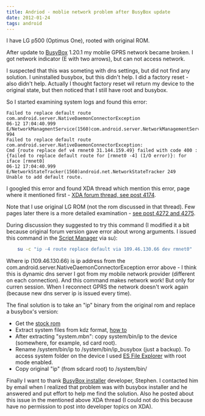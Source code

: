 ```yaml
---
title: Andriod - moblie network problem after BusyBox update
date: 2012-01-24
tags: android
---
```


I have LG p500 (Optimus One), rooted with original ROM.

After update to [BusyBox](https://play.google.com/store/apps/details?id=stericson.busybox) 1.20.1 my moblie GPRS network became broken. I got network indicator (E with two arrows), but can not access network.

I suspected that this was someting with dns settings, but did not find any solution. I uninstalled busybox, but this didn't help. I did a factory reset - also didn't help. Actually I thought factory reset wil return my device to the original state, but then noticed that I still have root and busybox.

<!-- more -->
So I started examining system logs and found this error:

    Failed to replace default route com.android.server.NativeDaemonConnectorException
    06-12 17:04:40.999 E/NetworkManagmentService(1560)com.android.server.NetworkManagementService 994
    Failed to replace default route com.android.server.NativeDaemonConnectorException:
    Cmd {route replace def v4 rmnet0 31.144.159.49} failed with code 400 : {failed to replace default route for [rmnet0 -4] (I/O error)}: for iface [rmnet0]
    06-12 17:04:40.999 E/NetworkStateTracker(1560)android.net.NetworkStateTracker 249
    Unable to add default route.

I googled this error and found XDA thread which mention this error, page where it mentioned first - [XDA forum thread, see post 4174](http://forum.xda-developers.com/showthread.php?t=1314898&page=418).

Note that I use original LG ROM (not the rom discussed in that thread). Few pages later there is a more detailed examination - [see post 4272 and 4275](http://forum.xda-developers.com/showthread.php?t=1314898&page=428).

During discussion they suggested to try this command (I modified it a bit because original forum version gave error about wrong arguments. I issued this command in the [Script Manager](https://play.google.com/store/apps/details?id=os.tools.scriptmanager) via su):

```bash
    su -c "ip -4 route replace default via 109.46.130.66 dev rmnet0"
```

Where ip (109.46.130.66) is ip address from the com.android.server.NativeDaemonConnectorException error above - I think this is dynamic dns server I got from my mobile network provider (different on each connection).
And this command makes network work! But only for curren session. When I reconnect GPRS the network doesn't work again (because new dns server ip is issued every time).

The final solution is to take an "ip" binary from the original rom and replace a busybox's version:

* Get the [stock rom](http://forum.xda-developers.com/showthread.php?t=1260920)
* Extract system files from kdz format, [how to](http://forum.xda-developers.com/showthread.php?t=901417)
* After extracting "system.mbn": copy system/bin/ip to the device (somewhere, for example, sd card root).
* Rename /system/bin/ip to /system/bin/ip_busybox (just a backup). To access system folder on the device I used [ES File Explorer](https://play.google.com/store/apps/details?id=com.estrongs.android.pop) with root mode enabled.
* Copy original "ip" (from sdcard root) to /system/bin/

Finally I want to thank [BusyBox installer](https://play.google.com/store/apps/details?id=stericson.busybox) developer, Stephen. I contacted him by email when I realized that problem was with busybox installer and he answered and put effort to help me find the solution. Also he posted about this issue in the mentioned above XDA thread (I could not do this because have no permission to post into developer topics on XDA).
